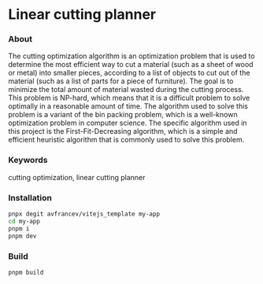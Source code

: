 # Linear cutting planner
### About
The cutting optimization algorithm is an optimization problem that is used to determine the most efficient way to cut a material (such as a sheet of wood or metal) into smaller pieces, according to a list of objects to cut out of the material (such as a list of parts for a piece of furniture). The goal is to minimize the total amount of material wasted during the cutting process. This problem is NP-hard, which means that it is a difficult problem to solve optimally in a reasonable amount of time. The algorithm used to solve this problem is a variant of the bin packing problem, which is a well-known optimization problem in computer science. The specific algorithm used in this project is the First-Fit-Decreasing algorithm, which is a simple and efficient heuristic algorithm that is commonly used to solve this problem.
### Keywords
cutting optimization, linear cutting planner

### Installation
``` sh 
pnpx degit avfrancev/vitejs_template my-app
cd my-app
pnpm i
pnpm dev
```

### Build
```
pnpm build
```